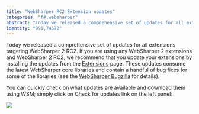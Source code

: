 ```yaml
---
title: "WebSharper RC2 Extension updates"
categories: "f#,websharper"
abstract: "Today we released a comprehensive set of updates for all extensions targeting WebSharper 2 RC2.  If you are using any WebSharper 2 extensions and WebSharper 2 RC2, we recommend that you update your extensions by installing the updates from the Extensions page. [...]"
identity: "991,74572"
---
```

Today we released a comprehensive set of updates for all extensions targeting WebSharper 2 RC2. If you are using any WebSharper 2 extensions and WebSharper 2 RC2, we recommend that you update your extensions by installing the updates from the [Extensions](http://www.websharper.com/extensions) page. These updates consume the latest WebSharper core libraries and contain a handful of bug fixes for some of the libraries (see the [WebSharper Bugzilla](https://bugs.intellifactory.com/websharper) for details).

You can quickly check on what updates are available and download them using WSM; simply click on Check for updates link on the left panel:

<img src="/assets/WSM-Updates.png">
